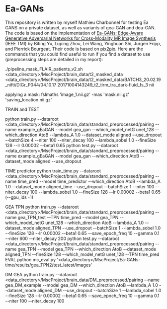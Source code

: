 # Ea-GANs
This repository is written by myself Mathieu Charbonnel for testing Ea GANS on a private dataset, as well as variants of gea-GAN and dea-GAN.
The code is based on the implementation of [Ea-GANs: Edge-Aware Generative Adversarial Networks for Cross-Modality MR Image Synthesis](https://ieeexplore.ieee.org/document/8629301) (IEEE TMI) by Biting Yu, Luping Zhou, Lei Wang, Yinghuan Shi, Jurgen Fripp, and Pierrick Bourgeat.
Their code is based on [pix2pix](https://github.com/junyanz/pytorch-CycleGAN-and-pix2pix).
Here are the commands that you could find useful to run if you find a dataset to use (preprocessing steps are detailed in my report):  

./pipeline_mask_FLAIR_patients_v2.sh <data_directory>/MscProject/brain_data/t2_masked_data <data_directory>/MscProject/brain_data/t2_masked_data/BATCH3_20.02.19_nifti/DIGr_P044/04.10.17 20171004143249_t2_tirm_tra_dark-fluid_fs_3 nii

applying a mask:
fslmaths 'image_1.nii.gz' -mas 'mask.nii.gz' 'saving_location.nii.gz'


TRAIN and TEST

python train.py --dataroot <data_directory>/MscProject/brain_data/standard_preprocessed/pairing  --name example_gEaGAN --model gea_gan --which_model_netG unet_128 --which_direction AtoB --lambda_A 1.0 --dataset_mode aligned --use_dropout --batchSize 4 --niter 100 --niter_decay 100 --lambda_sobel 1.0  --fineSize 128 --lr 0.00002 --beta1 0.65
python test.py --dataroot <data_directory>/MscProject/brain_data/standard_preprocessed/pairing --name example_gEaGAN --model gea_gan  --which_direction AtoB --dataset_mode aligned --use_dropout

TIME predictor
python train_time.py --dataroot <data_directory>/MscProject/brain_data/standard_preprocessed/pairing  --name time_pred --model time_predictor  --which_direction AtoB --lambda_A 1.0 --dataset_mode aligned_time --use_dropout --batchSize 1 --niter 100 --niter_decay 100 --lambda_sobel 1.0  --fineSize 128 --lr 0.00002 --beta1 0.65 (--gpu_ids -1)

GEA TPN
python train.py --dataroot <data_directory>/MscProject/brain_data/standard_preprocessed/pairing  --name gea_TPN_test --TPN time_pred --model gea_TPN --which_model_netG unet_128 --which_direction AtoB --lambda_A 1.0 --dataset_mode aligned_TPN --use_dropout --batchSize 1  --lambda_sobel 1.0  --fineSize 128 --lr 0.00002 --beta1 0.65 --save_epoch_freq 10 --gamma 0.1 --niter 600 --niter_decay 200
python test.py --dataroot <data_directory>/MscProject/brain_data/standard_preprocessed/pairing  --name gea_TPN --model gea_TPN  --which_direction AtoB  --dataset_mode aligned_TPN  --fineSize 128 --which_model_netG unet_128 --TPN time_pred
EVAL
python mc_eval.py '<data_directory>/MscProject/Ea-GANs-time/results/gea_TPN2/test_latest/images'

DM GEA
python train.py --dataroot <data_directory>/MscProject/brain_data/DM_preprocessed/pairing  --name gea_DM_example --model gea_DM --which_direction AtoB --lambda_A 1.0 --dataset_mode aligned_DM --use_dropout --batchSize 1  --lambda_sobel 1.0  --fineSize 128 --lr 0.00002 --beta1 0.65 --save_epoch_freq 10 --gamma 0.1 --niter 100 --niter_decay 100

